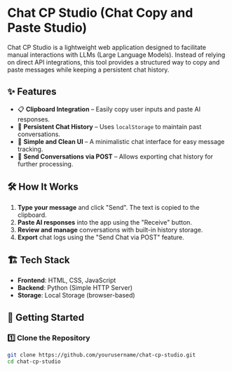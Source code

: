 # Chat CP Studio (Chat Copy and Paste Studio)

Chat CP Studio is a lightweight web application designed to facilitate manual interactions with LLMs (Large Language Models). Instead of relying on direct API integrations, this tool provides a structured way to copy and paste messages while keeping a persistent chat history.

## ✨ Features
- 📋 **Clipboard Integration** – Easily copy user inputs and paste AI responses.
- 💾 **Persistent Chat History** – Uses `localStorage` to maintain past conversations.
- 🎨 **Simple and Clean UI** – A minimalistic chat interface for easy message tracking.
- 🚀 **Send Conversations via POST** – Allows exporting chat history for further processing.

## 🛠️ How It Works
1. **Type your message** and click "Send". The text is copied to the clipboard.
2. **Paste AI responses** into the app using the "Receive" button.
3. **Review and manage** conversations with built-in history storage.
4. **Export** chat logs using the "Send Chat via POST" feature.

## 🏗️ Tech Stack
- **Frontend**: HTML, CSS, JavaScript
- **Backend**: Python (Simple HTTP Server)
- **Storage**: Local Storage (browser-based)

## 🏃 Getting Started
### 1️⃣ Clone the Repository
```sh
git clone https://github.com/yourusername/chat-cp-studio.git
cd chat-cp-studio
